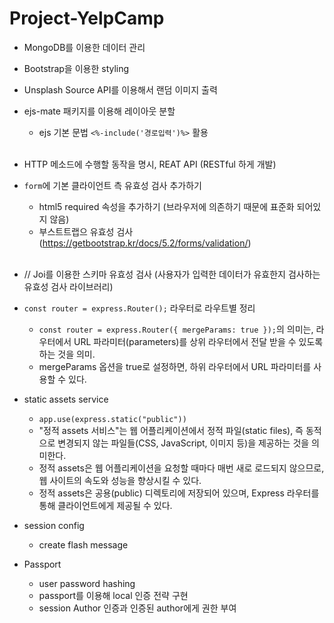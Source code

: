 # Project-YelpCamp

- MongoDB를 이용한 데이터 관리

- Bootstrap을 이용한 styling

- Unsplash Source API를 이용해서 랜덤 이미지 출력

- ejs-mate 패키지를 이용해 레이아웃 분할
  - ejs 기본 문법 `<%-include('경로입력')%>` 활용 <br><br>

- HTTP 메소드에 수행할 동작을 명시, REAT API (RESTful 하게 개발)

- `form`에 기본 클라이언트 측 유효성 검사 추가하기
  - html5 required 속성을 추가하기 (브라우저에 의존하기 때문에 표준화 되어있지 않음)
  - 부스트트랩으 유효성 검사 (https://getbootstrap.kr/docs/5.2/forms/validation/) <br><br>

- // Joi를 이용한 스키마 유효성 검사 (사용자가 입력한 데이터가 유효한지 검사하는 유효성 검사 라이브러리)

- `const router = express.Router();` 라우터로 라우트별 정리
  - `const router = express.Router({ mergeParams: true });`의 의미는, 라우터에서 URL 파라미터(parameters)를 상위 라우터에서 전달 받을 수 있도록 하는 것을 의미. 
  -  mergeParams 옵션을 true로 설정하면, 하위 라우터에서 URL 파라미터를 사용할 수 있다.

- static assets service
  - `app.use(express.static("public"))`
  - "정적 assets 서비스"는 웹 어플리케이션에서 정적 파일(static files), 즉 동적으로 변경되지 않는 파일들(CSS, JavaScript, 이미지 등)을 제공하는 것을 의미한다.
  - 정적 assets은 웹 어플리케이션을 요청할 때마다 매번 새로 로드되지 않으므로, 웹 사이트의 속도와 성능을 향상시킬 수 있다.
  - 정적 assets은 공용(public) 디렉토리에 저장되어 있으며, Express 라우터를 통해 클라이언트에게 제공될 수 있다.

- session config
  - create flash message

- Passport
  - user password hashing
  - passport를 이용해 local 인증 전략 구현
  - session Author 인증과 인증된 author에게 권한 부여
